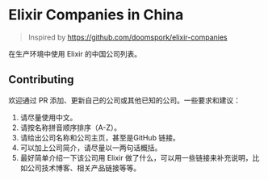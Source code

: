 # Elixir Companies in China

> Inspired by https://github.com/doomspork/elixir-companies

在生产环境中使用 Elixir 的中国公司列表。

## Contributing

欢迎通过 PR 添加、更新自己的公司或其他已知的公司。一些要求和建议：

1. 请尽量使用中文。
2. 请按名称拼音顺序排序（A-Z）。
3. 请给出公司名称和公司主页，甚至是GitHub 链接。
4. 可以加上公司简介，请尽量以一两句话概括。
5. 最好简单介绍一下该公司用 Elixir 做了什么，可以用一些链接来补充说明，比如公司技术博客、相关产品链接等等。
